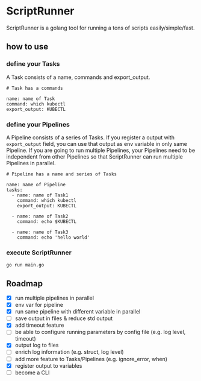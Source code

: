 # ScriptRunner
ScriptRunner is a golang tool for running a tons of scripts easily/simple/fast.

## how to use
### define your Tasks

A Task consists of a name, commands and export_output.

```sample Task
# Task has a commands

name: name of Task
command: which kubectl
export_output: KUBECTL
```

### define your Pipelines

A Pipeline consists of a series of Tasks.
If you register a output with `export_output` field, you can use that output as env variable in only same Pipeline.
If you are going to run multiple Pipelines, your Pipelines need to be independent from other Pipelines so that ScriptRunner can run multiple Pipelines in parallel.

```sample Pipeline
# Pipeline has a name and series of Tasks

name: name of Pipeline
tasks:
  - name: name of Task1
    command: which kubectl
    export_output: KUBECTL

  - name: name of Task2
    command: echo $KUBECTL

  - name: name of Task3
    command: echo 'hello world'
```

### execute ScriptRunner
```
go run main.go
```

## Roadmap
- [x] run multiple pipelines in parallel
- [x] env var for pipeline
- [x] run same pipeline with different variable in parallel
- [ ] save output in files & reduce std output
- [x] add timeout feature
- [ ] be able to configure running parameters by config file (e.g. log level, timeout)
- [x] output log to files
- [ ] enrich log information (e.g. struct, log level)
- [ ] add more feature to Tasks/Pipelines (e.g. ignore_error, when)
- [x] register output to variables
- [ ] become a CLI